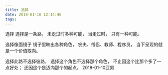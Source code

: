 ```yaml
---
title: 选择
date: 2018-01-10 12:14:48
tags:
---
```

选择
选择是一条路，
未走过时多种可能，
当走过时，
只有一种可能。

选择像面镜子 
镜子里映出各种角色，
农夫、僧侣、教师、程序员，
当下呈现的就是一个价值取向。

选择此路不选择彼路，
选择这个角色不选择那个角色，
不止因这个比那个多了一点好处；
还因这个是迈向那个的起点。
2018-01-10亚男